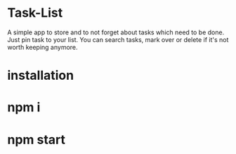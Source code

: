 # Task-List

A simple app to store and to not forget about tasks which need to be done. Just pin task to your list. You can search tasks, mark over or delete if it's not worth keeping anymore.

# installation
# npm i
# npm start
